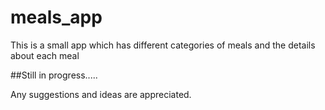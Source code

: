 # meals_app

This is a small app which has different categories of meals and the details about each meal 

##Still in progress.....

Any suggestions and ideas are appreciated.
